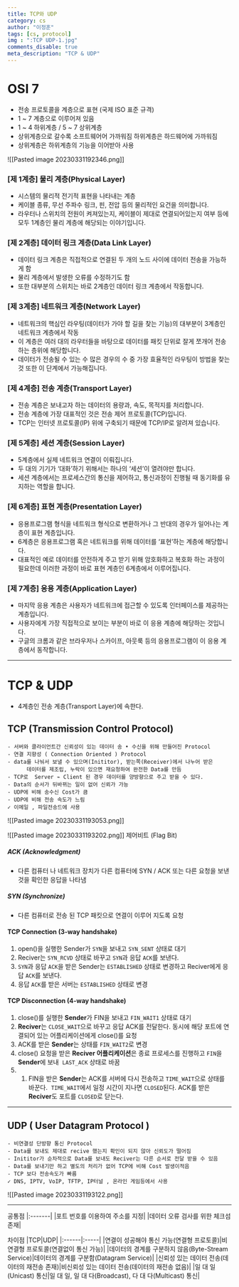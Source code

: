 ```yaml
---
title: TCP와 UDP
category: cs
author: "이정훈"
tags: [cs, protocol]
img : ":TCP UDP-1.jpg"
comments_disable: true
meta_description: "TCP & UDP"
---
```


# OSI 7 
- 전송 프로토콜을 계층으로 표현 (국제 ISO 표준 규격)
- 1 ~ 7 계층으로 이루어져 있음
- 1 ~ 4 하위계층 / 5 ~ 7 상위계층
- 상위계층으로 갈수록 소프트웨어어 가까워짐 하위계층은 하드웨어에 가까워짐
- 상위계층은 하위계층의 기능을 이어받아 사용

![[Pasted image 20230331192346.png]]
### [제 1계층] 물리 계층(Physical Layer)
- 시스템의 물리적 전기적 표현을 나타내는 계층
- 케이블 종류, 무선 주파수 링크, 핀, 전압 등의 물리적인 요건을 의미합니다. 
- 라우터나 스위치의 전원이 켜져있는지, 케이블이 제대로 연결되어있는지 여부 등에 모두 1계층인 
  물리 계층에 해당되는 이야기입니다.

### [제 2계층] 데이터 링크 계층(Data Link Layer)
- 데이터 링크 계층은 직접적으로 연결된 두 개의 노드 사이에 데이터 전송을 가능하게 함
- 물리 계층에서 발생한 오류를 수정하기도 함
- 또한 대부분의 스위치는 바로 2계층인 데이터 링크 계층에서 작동합니다.

### [제 3계층] 네트워크 계층(Network Layer)
- 네트워크의 핵심인 라우팅(데이터가 가야 할 길을 찾는 기능)의 대부분이 3계층인 네트워크 계층에서 작동
- 이 계층은 여러 대의 라우터들을 바탕으로 데이터를 패킷 단위로 잘게 쪼개어 전송하는 층위에 해당합니다. 
- 데이터가 전송될 수 있는 수 많은 경우의 수 중 가장 효율적인 라우팅이 방법을 찾는 것 또한 이 단계에서 
  가능해집니다.

### [제 4계층] 전송 계층(Transport Layer)
- 전송 계층은 보내고자 하는 데이터의 용량과, 속도, 목적지를 처리합니다. 
- 전송 계층에 가장 대표적인 것은 전송 제어 프로토콜(TCP)입니다. 
- TCP는 인터넷 프로토콜(IP) 위에 구축되기 때문에 TCP/IP로 알려져 있습니다.

### [제 5계층] 세션 계층(Session Layer)
- 5계층에서 실제 네트워크 연결이 이뤄집니다. 
- 두 대의 기기가 ‘대화’하기 위해서는 하나의 ‘세션’이 열려야만 합니다. 
- 세션 계층에서는 프로세스간의 통신을 제어하고, 통신과정이 진행될 때 동기화를 유지하는 역할을 합니다.

### [제 6계층] 표현 계층(Presentation Layer)
- 응용프로그램 형식을 네트워크 형식으로 변환하거나 그 반대의 경우가 일어나는 계층이 표현 계층입니다. 
- 6계층은 응용프로그램 혹은 네트워크를 위해 데이터를 ‘표현’하는 계층에 해당합니다. 
- 대표적인 예로 데이터를 안전하게 주고 받기 위해 암호화하고 복호화 하는 과정이 필요한데 
  이러한 과정이 바로 표현 계층인 6계층에서 이루어집니다.

### [제 7계층] 응용 계층(Application Layer)
- 마지막 응용 계층은 사용자가 네트워크에 접근할 수 있도록 인터페이스를 제공하는 계층입니다. 
- 사용자에게 가장 직접적으로 보이는 부분이 바로 이 응용 계층에 해당하는 것입니다. 
- 구글의 크롬과 같은 브라우저나 스카이프, 아웃룩 등의 응용프로그램이 이 응용 계층에서 동작합니다.

***
# TCP & UDP
- 4계층인 전송 계층(Transport Layer)에 속한다.

## TCP (Transmission Control Protocol)
	- 서버와 클라이언트간 신뢰성이 있는 데이터 송 • 수신을 위해 만들어진 Protocol
	- 연결 지향성 ( Connection Oriented ) Protocol
	- data를 나눠서 보낼 수 있으며(Inititor), 받는쪽(Receiver)에서 나누어 받은
		  데이터를 제조립, 누락이 있으면 재요청하여 완전한 Data를 만듬
	- TCP로  Server ⌁ Client 된 경우 데이터를 양방향으로 주고 받을 수 있다.
	- Data의 순서가 뒤바뀌는 일이 없어 신뢰가 가능
	- UDP에 비해 송수신 Cost가 큼
	- UDP에 비해 전송 속도가 느림
	✓ 이메일 , 파일전송드에 사용

![[Pasted image 20230331193053.png]]

![[Pasted image 20230331193202.png]]
제어비트 (Flag Bit)

##### ACK (Acknowledgment)
- 다른 컴퓨터 나 네트워크 장치가 다른 컴퓨터에 SYN / ACK 또는 다른 요청을 보낸 것을 확인한 응답을 나타냄

##### SYN (Synchronize)
- 다른 컴퓨터로 전송 된 TCP 패킷으로 연결이 이루어 지도록 요청

#### TCP Connection (3-way handshake)
1. open()을 실행한 Sender가 `SYN`을 보내고 `SYN_SENT` 상태로 대기
2. Reciver는 `SYN_RCVD` 상태로 바꾸고 `SYN`과 응답 `ACK`를 보낸다.
3. `SYN`과 응답 `ACK`을 받은 Sender는 `ESTABLISHED` 상태로 변경하고 Reciver에게 응답 `ACK`를 보낸다.
4. 응답 `ACK`를 받은 서버는 `ESTABLISHED` 상태로 변경

#### TCP Disconnection (4-way handshake)
1. close()를 실행한 **Sender**가 FIN을 보내고 `FIN_WAIT1` 상태로 대기
2. **Reciver**는 `CLOSE_WAIT`으로 바꾸고 응답 ACK를 전달한다. 동시에 해당 포트에 연결되어 있는 어플리케이션에게 close()를 요청
3. ACK를 받은 **Sender**는 상태를 `FIN_WAIT2`로 변경
4. close() 요청을 받은 **Reciver 어플리케이션**은 종료 프로세스를 진행하고 `FIN`을 **Sender**에 보내
    `LAST_ACK` 상태로 바꿈
5. 1.  FIN을 받은 **Sender**는 ACK를 서버에 다시 전송하고 `TIME_WAIT`으로 상태를 바꾼다. 
   `TIME_WAIT`에서 일정 시간이 지나면 `CLOSED`된다. ACK를 받은 **Reciver**도 포트를 `CLOSED`로 닫는다.

***

## UDP ( User Datagram Protocol )
	- 비연결성 단방향 통신 Protocol
	- Data를 보내도 제대로 recive 했는지 확인이 되지 않아 신뢰도가 떨어짐
	- Inititor가 순차적으로 Data를 보내도 Reciver는 다른 순서로 전달 받을 수 있음
	- Data를 보내기만 하고 별도의 처리가 없어 TCP에 비해 Cost 발생이적음
	- TCP 보다 전송속도가 빠름
	✓ DNS, IPTV, VoIP, TFTP, IP터널 , 온라인 게임등에서 사용

![[Pasted image 20230331193122.png]]

***
공통점
|:-------|
|포트 번호를 이용하여 주소를 지정|
|데이터 오류 검사를 위한 체크섬 존재|

차이점
|TCP|UDP|
|:------|:-----|
|연결이 성공해야 통신 가능(연결형 프로토콜)|비연결형 프로토콜(연결없이 통신 가능)|
|데이터의 경계를 구분하지 않음(Byte-Stream Service)|데이터의 경계를 구분함(Datagram Service)|
|신뢰성 있는 데이터 전송(데이터의 재전송 존재)|비신뢰성 있는 데이터 전송(데이터의 재전송 없음)|
|일 대 일(Unicast) 통신|일 대 일, 일 대 다(Broadcast), 다 대 다(Multicast) 통신|